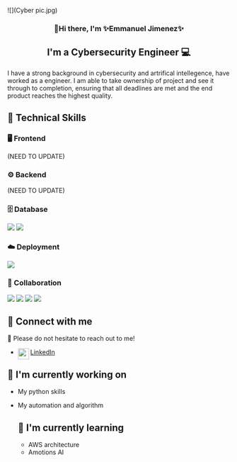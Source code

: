 ![](Cyber pic.jpg)

<h3 align="center">
 👋Hi there, I'm ✨Emmanuel Jimenez✨
 <h3>

<h2 align="center">
I'm a Cybersecurity Engineer 💻
</h2>

I have a strong background in cybersecurity and artrifical intellegence, have worked as a engineer. I am able to take ownership of project and see it through to completion, ensuring that all deadlines are met and the end product reaches the highest quality. 

## 💼 Technical Skills

### 🖥️ Frontend 
(NEED TO UPDATE)

### ⚙️ Backend
(NEED TO UPDATE)

### 🗄️ Database

![](https://img.shields.io/badge/PostgreSQL-316192?style=for-the-badge&logo=postgresql&logoColor=white)
![](https://img.shields.io/badge/MySQL-005C84?style=for-the-badge&logo=mysql&logoColor=white)

### ☁️ Deployment

![](https://img.shields.io/badge/Amazon_AWS-232F3E?style=for-the-badge&logo=amazon-aws&logoColor=white)

### 🤝 Collaboration

![](https://img.shields.io/badge/Slack-4A154B?style=for-the-badge&logo=slack&logoColor=white)
![](https://img.shields.io/badge/Discord-7289DA?style=for-the-badge&logo=discord&logoColor=white)
![](https://img.shields.io/badge/GitHub-100000?style=for-the-badge&logo=github&logoColor=white)
![](https://img.shields.io/badge/LinkedIn-0077B5?style=for-the-badge&logo=linkedin&logoColor=white)

## 📲 Connect with me

💭 Please do not hesitate to reach out to me!

- <a href="https://www.linkedin.com/in/emmanueljimenezsec"><img align="left" src="https://www.vectorlogo.zone/logos/linkedin/linkedin-tile.svg" width="25px"/> LinkedIn</a>

## 🚀 I'm currently working on 

- My python skills
- My automation and algorithm

  ## 🔭 I'm currently learning

  - AWS architecture
  - Amotions AI






 
<!--
**MasterCoyote/MasterCoyote** is a ✨ _special_ ✨ repository because its `README.md` (this file) appears on your GitHub profile.

Here are some ideas to get you started:

- 🔭 I’m currently working on ...
- 🌱 I’m currently learning ...
- 👯 I’m looking to collaborate on ...
- 🤔 I’m looking for help with ...
- 💬 Ask me about ...
- 📫 How to reach me: ...
- 😄 Pronouns: ...
- ⚡ Fun fact: ...
-->
